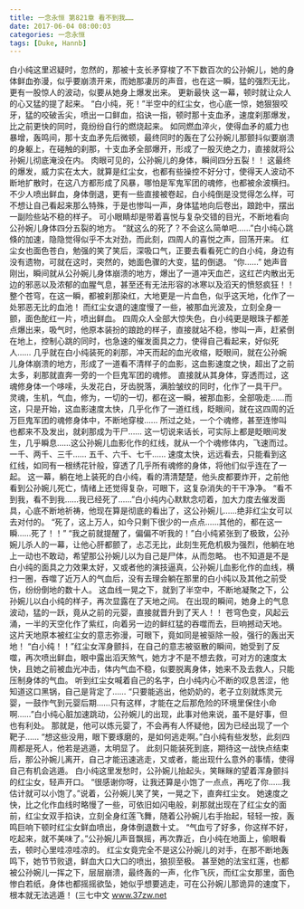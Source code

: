 ```yaml
---
title: 一念永恒 第821章 看不到我……
date: 2017-06-04 08:00:03
categories: 一念永恒
tags: [Duke, Hannb]
---
```


白小纯这里迟疑时，忽然的，那被十支长矛穿梭了不下数百次的公孙婉儿，她的身体鲜血弥漫，似乎要崩溃开来，而她那凄厉的声音，也在这一瞬，猛的强烈无比，更有一股惊人的波动，似要从她身上爆发出来。 更新最快
这一幕，顿时就让众人的心又猛的提了起来。
“白小纯，死！”半空中的红尘女，也心底一惊，她狠狠咬牙，猛的咬破舌尖，喷出一口鲜血，掐诀一指，顿时那十支血矛，速度刹那爆发，比之前更快的同时，竟纷纷自行的燃烧起来。
如同燃血淬火，使得血矛的威力也暴增，轰鸣间，那十支血矛先后微顿，最终同时的轰在了公孙婉儿那颤抖似要崩溃的身躯上，在碰触的刹那，十支血矛全部爆开，形成了一股灭绝之力，直接就将公孙婉儿彻底淹没在内。
肉眼可见的，公孙婉儿的身体，瞬间四分五裂！！
这最终的爆发，威力实在太大，就算是红尘女，也都有些操控不好分寸，使得天人波动不断地扩散时，在这八方都形成了风暴，哪怕是军鬼军团的魂修，也都被余波横扫。
不少人喷出鲜血，身体倒退，更有一些直接被卷起，白小纯倒是没觉得怎么样，可不想让自己看起来那么特殊，于是也惨叫一声，身体猛地向后卷出，踉跄中，摆出一副险些站不稳的样子。
可小眼睛却是带着喜悦与复杂交错的目光，不断地看向公孙婉儿身体四分五裂的地方。
“就这么的死了？不会这么简单吧……”白小纯心跳倏的加速，隐隐觉得似乎不太对劲，而此刻，四周人的喜悦之声，回荡开来。
红尘女也面色苍白，勉强的笑了笑后，深吸口气，正要去看看死亡的白小纯，身边有没有遗物，可就在这时，突然的，她面色骤的大变，猛的倒退。
“你……”
她声音刚出，瞬间就从公孙婉儿身体崩溃的地方，爆出了一道冲天血芒，这红芒内散出无边的邪恶以及浓郁的血腥气息，甚至还有无法形容的冰寒以及滔天的愤怒疯狂！！
整个苍穹，在这一瞬，都被刹那染红，大地更是一片血色，似乎这天地，化作了一处邪恶无比的血池！
而红尘女退的速度慢了一些，被那血光波及，立刻全身一颤，面色酡红一片，喷出鲜血。
四周众人全部大惊失色，白小纯更是眼珠子都差点爆出来，吸气时，他原本装扮的踉跄的样子，直接就站不稳，惨叫一声，赶紧倒在地上，控制心跳的同时，也急速的催发面具之力，使得自己看起来，好似死人……
几乎就在白小纯装死的刹那，冲天而起的血光收缩，眨眼间，就在公孙婉儿身体崩溃的地方，形成了一道看不清样子的血影，这血影速度之快，超出了之前太多，刹那就直奔一旁的一个巨鬼军团的魂修。
直接就从其身体，穿透而过，这魂修身体一个哆嗦，头发花白，牙齿脱落，满脸皱纹的同时，化作了一具干尸。
灵魂，生机，气血，修为，一切的一切，都在这一瞬，被那血影，全部吸走……而这，只是开始，这血影速度太快，几乎化作了一道红线，眨眼间，就在这四周的近万巨鬼军团的魂修身体中，不断地穿梭……
所过之处，一个个魂修，甚至连惨叫也都来不及发出，就刹那成为干尸……
这一切说来话长，可实际上都是眨眼间发生，几乎瞬息……这公孙婉儿血影化作的红线，就从一个个魂修体内，飞速而过。
一千、两千、三千……
五千、六千、七千……
速度太快，远远看去，只能看到这红线，如同有一根绣花针般，穿透了几乎所有魂修的身体，将他们似乎连在了一起。
这一幕，躺在地上装死的白小纯，看的清清楚楚，他头皮都要炸开，之前他看到公孙婉儿死亡，情绪上还觉得复杂，可眼下，这复杂消失的干干净净。
“看不到我，看不到我……我已经死了……”白小纯内心默默念叨着，加大力度去催发面具，心底不断地祈祷，他现在算是彻底的看出了，这公孙婉儿……绝非红尘女可以去对付的。
“死了，这上万人，如今只剩下很少的一点点……其他的，都在这一瞬……死了！！”
“我之前就提醒了，偏偏不听我的！”白小纯紧张到了极致，公孙婉儿杀人的一幕，让他心肝都颤了，忐忑无比，此刻生死危机极为强烈，他躺在地上一动也不敢动，希望那公孙婉儿以为自己是尸体，从而忽略。
也不知道是不是白小纯的面具之力效果太好，又或者他的演技逼真，公孙婉儿血影化作的血线，横扫一圈，吞噬了近万人的气血后，没有去理会躺在那里的白小纯以及其他之前受伤，纷纷倒地的数十人。
这血线一晃之下，就到了半空中，不断地凝聚之下，公孙婉儿以白小纯的样子，再次显露在了天地之间。
在出现的瞬间，她身上的气息波动，猛的一跃，竟从之前的元婴，直接就晋升到了天人！！
苍穹色变，风起云涌，一半的天空化作了紫红，向着另一边的鲜红猛的吞噬而去，巨响撼动天地。
这片天地原本被红尘女的意志弥漫，可眼下，竟如同是被驱除一般，强行的轰出天地！
“白小纯！！”红尘女浑身颤抖，在自己的意志被驱散的瞬间，她受到了反噬，再次喷出鲜血，眼中露出滔天煞气，她方才不是不想去救，可对方的速度太快，且她之前被血光冲击，体内气血不稳，似要脱离身体，她来不及去救人，只能压制身体的气血。
听到红尘女喊着自己的名字，白小纯内心不断的叹息苦涩，他知道这口黑锅，自己是背定了……
“只要能逃出，他奶奶的，老子立刻就炼灵元婴，一鼓作气到元婴后期……只有这样，才能在之后那危险的环境里保住小命啊……”白小纯心脏加速跳动，公孙婉儿的出现，此事对他来说，虽不是好事，但也有利处。
那就是，他可以炼元婴了，不会再有人怀疑他，因为已经出现了一个靶子……
“想这些没用，眼下要琢磨的，是如何逃走啊。”白小纯有些发愁，此刻四周都是死人，他若是逃遁，太明显了。
此刻只能装死到底，期待这一战快点结束后，那公孙婉儿离开，自己才能迅速逃走，又或者，能出现什么意外的事情，使得自己有机会逃遁。
白小纯这里发愁时，公孙婉儿抬起头，笑眯眯的望着浑身颤抖的红尘女，轻声开口。
“很感谢你呀，让我还算是小饱了一点点，再吃了你……我估计就可以小饱了。”说着，公孙婉儿笑了笑，一晃之下，直奔红尘女。
她速度之快，比之化作血线时略慢了一些，可依旧如闪电般，刹那就出现在了红尘女的面前，红尘女双手掐诀，立刻全身红莲飞舞，随着公孙婉儿右手抬起，轻轻一按，轰鸣巨响下顿时红尘女鲜血喷出，身体倒退数十丈。
“气血亏了好多，你这样不好，吃起来，就不美味了。”公孙婉儿声音飘摇，再次靠近，白小纯在地面上，偷眼看去，顿时心里哇凉哇凉的。
红尘女竟完全不是这公孙婉儿的对手，在那不断地轰鸣下，她节节败退，鲜血大口大口的喷出，狼狈至极。
甚至她的法宝红莲，也都被公孙婉儿一挥之下，层层崩溃，最终轰的一声，化作飞灰，而红尘女那里，面色惨白若纸，身体也都摇摇欲坠，她似乎想要逃走，可在公孙婉儿那诡异的速度下，根本就无法逃遁！
(三七中文 www.37zw.net
